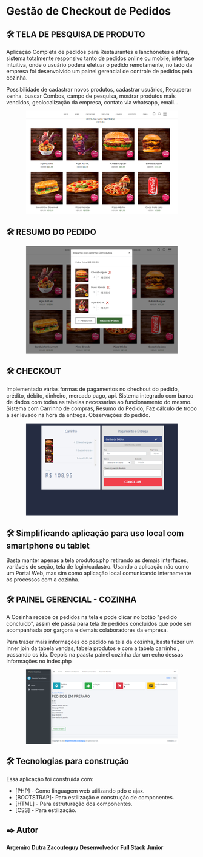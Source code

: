 
# Gestão de Checkout de Pedidos 
## 🛠️ TELA DE PESQUISA DE PRODUTO


Aplicação Completa de pedidos para Restaurantes e lanchonetes e afins, sistema totalmente responsivo tanto de pedidos online ou mobile, interface intuitiva, onde o usuário poderá efetuar o pedido remotamente, no lado da empresa foi desenvolvido um painel gerencial de controle de pedidos pela cozinha.

Possibilidade de cadastrar novos produtos, cadastrar usuários, Recuperar senha, buscar Combos, campo de pesquisa, mostrar produtos mais vendidos, geolocalização da empresa, contato via whatsapp, email...


<div align="center">
    <img src="https://github.com/Zacouteguy/Projeto-Sistema-de-Checkout-Completo-com-Painel-de-Retaguarda/blob/main/screenchots/tela.PNG" width="400px"</img> 
 
</div>



## 🛠️ RESUMO DO PEDIDO
<div align="center">
    <img src="https://github.com/Zacouteguy/Projeto-Sistema-de-Checkout-Completo-com-Painel-de-Retaguarda/blob/main/screenchots/carrinho.PNG" width="400px"</img> 
</div>

## 🛠️ CHECKOUT
Implementado várias formas de pagamentos no chechout do pedido, crédito, débito, dinheiro, mercado pago, api. Sistema integrado com banco de dados com todas as tabelas necessarias ao funcionamento do mesmo. Sistema com Carrinho de compras, Resumo do Pedido, Faz cálculo de troco a ser levado na hora da entrega.
Observações do pedido.
<div align="center">
    <img src="https://github.com/Zacouteguy/Projeto-Sistema-de-Checkout-Completo-com-Painel-de-Retaguarda/blob/main/screenchots/checkout.PNG" width="400px"</img> 
</div>


## 🛠️ Simplificando aplicação para uso local com smartphone ou tablet

Basta manter apenas a tela produtos.php retirando as demais interfaces, variáveis de seção, tela de login/cadastro. Usando a aplicação não como um Portal Web, mas sim como aplicação local comunicando internamente os processos com a cozinha.


## 🛠️ PAINEL GERENCIAL - COZINHA
A Cosinha recebe os pedidos na tela e pode clicar no botão "pedido concluído", assim ele passa para tela de pedidos concluidos que pode ser acompanhada por garçons e demais colaboradores da empresa.

Para trazer mais informações do pedido na tela da cozinha, basta fazer um inner join da tabela vendas, tabela produtos e com a tabela carrinho , passando os ids. Depois na paasta painel cozinha dar um echo dessas informações no index.php

<div align="center">
    <img src="https://github.com/Zacouteguy/Projeto-Sistema-de-Checkout-Completo-com-Painel-de-Retaguarda/blob/main/screenchots/painel%20cozinha.PNG" width="400px"</img> 
</div>

## 🛠️ Tecnologias para construção

Essa aplicação foi construida com:

* [PHP] - Como linguagem web utilizando pdo e ajax.
* [BOOTSTRAP]- Para estilização e construção de componentes.
* [HTML] - Para estruturação dos componentes.
* [CSS] - Para estilização.

## ✒️ Autor

**Argemiro Dutra Zacouteguy**
**Desenvolvedor Full Stack Junior**
